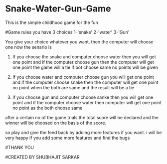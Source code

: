 # Snake-Water-Gun-Game
This is the simple childhood game for the fun 

#Game rules 
 you have 3 choices 
    1-'snake'
    2-'water'
    3-'Gun'
    
You give your choice whatever you want, then the computer will choose one 
now the senario is 
  1. If you choose the snake and computer choose water then you will get one point 
     and if the computer choose gun then the computer will get one point 
     the game will a tie if bot choose same no points will be given 
     
  2. If you choose water and computer choose gun you will get one point 
     and if the computer choose snake then the computer will get one point 
     no point when the both are same and the result will be a tie 
     
  3. if you choose gun and computer choose sanke then you will get one point 
     and if the computer choose water then computer will get one point 
     no point as the both choose same 
     
     
 after a certain no of the game trials the total score will be declared and the winner will be choosed 
 on the basis of the score.
 
 so play and give the feed back by adding more features if you want.
 i will be very happy if you add some more features and find the bugs 


#THANK YOU 

#CREATED BY SHUBHAJIT SARKAR   
               
                 
 
  

